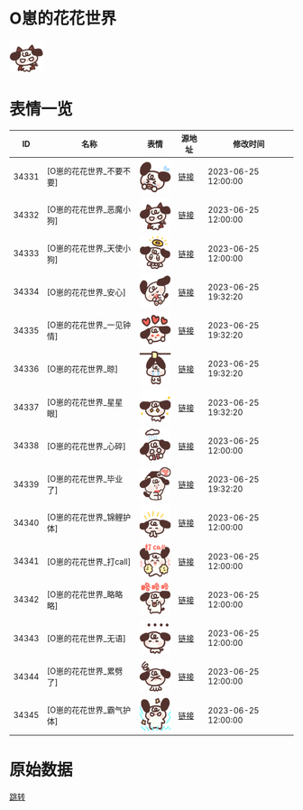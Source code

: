 # O崽的花花世界

<img src="./cover.png" height="60" alt="cover" />

# 表情一览

|ID|名称|表情|源地址|修改时间|
|----|----|----|----|----|
|34331|[O崽的花花世界_不要不要]|<img src="./pic/034331_%5BO崽的花花世界_不要不要%5D.png" height="60" alt="不要不要"/>|[链接](https://i0.hdslb.com/bfs/garb/9011832b649948425dbb2e219b3f94b8ca2a766b.png)|2023-06-25 12:00:00|
|34332|[O崽的花花世界_恶魔小狗]|<img src="./pic/034332_%5BO崽的花花世界_恶魔小狗%5D.png" height="60" alt="恶魔小狗"/>|[链接](https://i0.hdslb.com/bfs/garb/246b04378f2aeb16266941268cab206bb8cd3567.png)|2023-06-25 12:00:00|
|34333|[O崽的花花世界_天使小狗]|<img src="./pic/034333_%5BO崽的花花世界_天使小狗%5D.png" height="60" alt="天使小狗"/>|[链接](https://i0.hdslb.com/bfs/garb/8eeeb30ac9456e4f1c60cb904f5a5c052c440d79.png)|2023-06-25 12:00:00|
|34334|[O崽的花花世界_安心]|<img src="./pic/034334_%5BO崽的花花世界_安心%5D.png" height="60" alt="安心"/>|[链接](https://i0.hdslb.com/bfs/garb/ba143858a5e551063b033c31b6e8dad253f2f181.png)|2023-06-25 19:32:20|
|34335|[O崽的花花世界_一见钟情]|<img src="./pic/034335_%5BO崽的花花世界_一见钟情%5D.png" height="60" alt="一见钟情"/>|[链接](https://i0.hdslb.com/bfs/garb/6ab8e6a5cbcb4184a299844ae417803d2af839d2.png)|2023-06-25 19:32:20|
|34336|[O崽的花花世界_晾]|<img src="./pic/034336_%5BO崽的花花世界_晾%5D.png" height="60" alt="晾"/>|[链接](https://i0.hdslb.com/bfs/garb/68e6ab323201d708c12d2168c8228b98ff401bac.png)|2023-06-25 19:32:20|
|34337|[O崽的花花世界_星星眼]|<img src="./pic/034337_%5BO崽的花花世界_星星眼%5D.png" height="60" alt="星星眼"/>|[链接](https://i0.hdslb.com/bfs/garb/afb9ee61e45ca55d867ced69716807f02e7e468c.png)|2023-06-25 19:32:20|
|34338|[O崽的花花世界_心碎]|<img src="./pic/034338_%5BO崽的花花世界_心碎%5D.png" height="60" alt="心碎"/>|[链接](https://i0.hdslb.com/bfs/garb/60cf27f1ad4f746dfd9ba45653536a575e5b357c.png)|2023-06-25 12:00:00|
|34339|[O崽的花花世界_毕业了]|<img src="./pic/034339_%5BO崽的花花世界_毕业了%5D.png" height="60" alt="毕业了"/>|[链接](https://i0.hdslb.com/bfs/garb/fbf8ecc37899902f137d63e7af2b9f1532c16cd1.png)|2023-06-25 19:32:20|
|34340|[O崽的花花世界_锦鲤护体]|<img src="./pic/034340_%5BO崽的花花世界_锦鲤护体%5D.png" height="60" alt="锦鲤护体"/>|[链接](https://i0.hdslb.com/bfs/garb/e8b6e561fcc2a70cee896082117195f859b86d8f.png)|2023-06-25 12:00:00|
|34341|[O崽的花花世界_打call]|<img src="./pic/034341_%5BO崽的花花世界_打call%5D.png" height="60" alt="打call"/>|[链接](https://i0.hdslb.com/bfs/garb/815ce772ab42b37998dd392f837a0e1a81db1f9c.png)|2023-06-25 12:00:00|
|34342|[O崽的花花世界_略略略]|<img src="./pic/034342_%5BO崽的花花世界_略略略%5D.png" height="60" alt="略略略"/>|[链接](https://i0.hdslb.com/bfs/garb/b8b6675fc49f20da7af2253814cce0301d8afee9.png)|2023-06-25 12:00:00|
|34343|[O崽的花花世界_无语]|<img src="./pic/034343_%5BO崽的花花世界_无语%5D.png" height="60" alt="无语"/>|[链接](https://i0.hdslb.com/bfs/garb/2c3b04d252c0a232da7d53ec8772b8fb366649cd.png)|2023-06-25 12:00:00|
|34344|[O崽的花花世界_累劈了]|<img src="./pic/034344_%5BO崽的花花世界_累劈了%5D.png" height="60" alt="累劈了"/>|[链接](https://i0.hdslb.com/bfs/garb/c909cb3aeb3317fe7a71daecefd38c7381bb247d.png)|2023-06-25 12:00:00|
|34345|[O崽的花花世界_霸气护体]|<img src="./pic/034345_%5BO崽的花花世界_霸气护体%5D.png" height="60" alt="霸气护体"/>|[链接](https://i0.hdslb.com/bfs/garb/52ad0adcb6ef5455f2ae7268c36d8ba90b153a81.png)|2023-06-25 12:00:00|

# 原始数据

[跳转](./raw.json)

